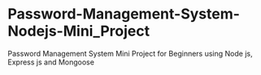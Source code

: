 # Password-Management-System-Nodejs-Mini_Project
Password Management System Mini Project for Beginners using Node js, Express js and Mongoose


